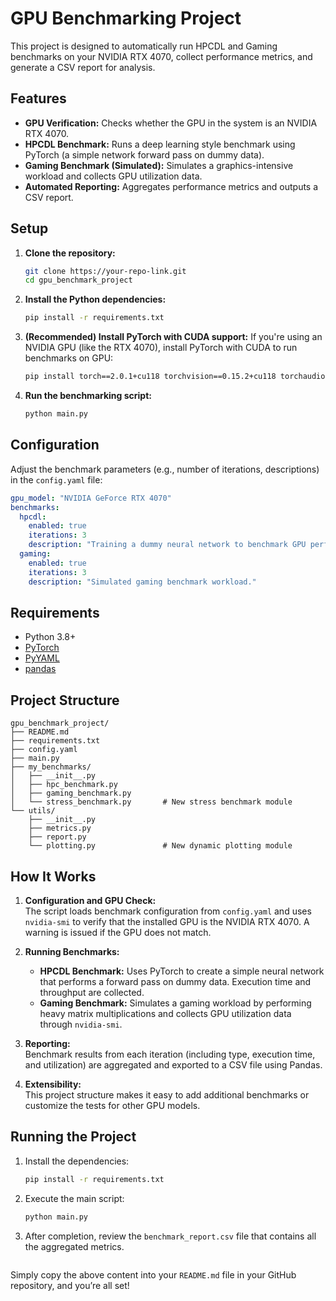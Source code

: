 
# GPU Benchmarking Project

This project is designed to automatically run HPCDL and Gaming benchmarks on your NVIDIA RTX 4070, collect performance metrics, and generate a CSV report for analysis.

## Features

- **GPU Verification:** Checks whether the GPU in the system is an NVIDIA RTX 4070.
- **HPCDL Benchmark:** Runs a deep learning style benchmark using PyTorch (a simple network forward pass on dummy data).
- **Gaming Benchmark (Simulated):** Simulates a graphics-intensive workload and collects GPU utilization data.
- **Automated Reporting:** Aggregates performance metrics and outputs a CSV report.

## Setup

1. **Clone the repository:**
   ```bash
   git clone https://your-repo-link.git
   cd gpu_benchmark_project
   ```

2. **Install the Python dependencies:**
   ```bash
   pip install -r requirements.txt
   ```

3. **(Recommended) Install PyTorch with CUDA support:**
   If you're using an NVIDIA GPU (like the RTX 4070), install PyTorch with CUDA to run benchmarks on GPU:
   ```bash
   pip install torch==2.0.1+cu118 torchvision==0.15.2+cu118 torchaudio==2.0.2 --extra-index-url https://download.pytorch.org/whl/cu118
   ```

5. **Run the benchmarking script:**
   ```bash
   python main.py
   ```

## Configuration

Adjust the benchmark parameters (e.g., number of iterations, descriptions) in the `config.yaml` file:

```yaml
gpu_model: "NVIDIA GeForce RTX 4070"
benchmarks:
  hpcdl:
    enabled: true
    iterations: 3
    description: "Training a dummy neural network to benchmark GPU performance."
  gaming:
    enabled: true
    iterations: 3
    description: "Simulated gaming benchmark workload."
```

## Requirements

- Python 3.8+
- [PyTorch](https://pytorch.org/)
- [PyYAML](https://pyyaml.org/)
- [pandas](https://pandas.pydata.org/)

## Project Structure

```
gpu_benchmark_project/
├── README.md
├── requirements.txt
├── config.yaml
├── main.py
├── my_benchmarks/
│   ├── __init__.py
│   ├── hpc_benchmark.py
│   ├── gaming_benchmark.py
│   └── stress_benchmark.py       # New stress benchmark module
└── utils/
    ├── __init__.py
    ├── metrics.py
    ├── report.py
    └── plotting.py               # New dynamic plotting module

```

## How It Works

1. **Configuration and GPU Check:**  
   The script loads benchmark configuration from `config.yaml` and uses `nvidia-smi` to verify that the installed GPU is the NVIDIA RTX 4070. A warning is issued if the GPU does not match.

2. **Running Benchmarks:**  
   - **HPCDL Benchmark:** Uses PyTorch to create a simple neural network that performs a forward pass on dummy data. Execution time and throughput are collected.
   - **Gaming Benchmark:** Simulates a gaming workload by performing heavy matrix multiplications and collects GPU utilization data through `nvidia-smi`.

3. **Reporting:**  
   Benchmark results from each iteration (including type, execution time, and utilization) are aggregated and exported to a CSV file using Pandas.

4. **Extensibility:**  
   This project structure makes it easy to add additional benchmarks or customize the tests for other GPU models.

## Running the Project

1. Install the dependencies:

   ```bash
   pip install -r requirements.txt
   ```

2. Execute the main script:

   ```bash
   python main.py
   ```

3. After completion, review the `benchmark_report.csv` file that contains all the aggregated metrics.
   ```

Simply copy the above content into your `README.md` file in your GitHub repository, and you’re all set!

